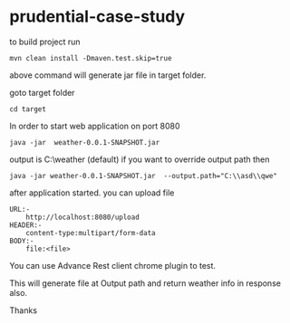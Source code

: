 # prudential-case-study

to build project run

	mvn clean install -Dmaven.test.skip=true
	
above command will generate jar file in target folder.

goto target folder

	cd target


In order to start web application on port 8080

	java -jar  weather-0.0.1-SNAPSHOT.jar


output is C:\weather (default) if you want to override output path then  

	java -jar weather-0.0.1-SNAPSHOT.jar  --output.path="C:\\asd\\qwe"

after application started. you can upload file

	URL:-
		http://localhost:8080/upload
	HEADER:-
		content-type:multipart/form-data
	BODY:-
		file:<file> 
	
	
You can use Advance Rest client chrome plugin to test.

This will generate file at Output path and return weather info in response also. 

Thanks
